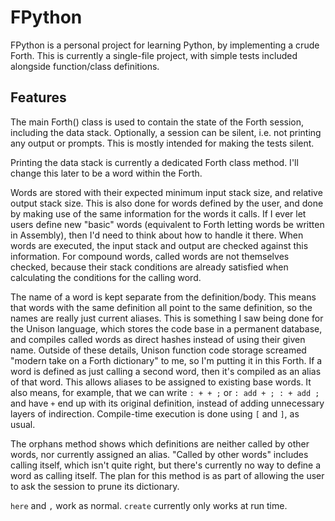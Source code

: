 # FPython

FPython is a personal project for learning Python, by implementing a crude Forth.
This is currently a single-file project, with simple tests included alongside function/class definitions.

## Features

The main Forth() class is used to contain the state of the Forth session, including the data stack.
Optionally, a session can be silent, i.e. not printing any output or prompts.
This is mostly intended for making the tests silent.

Printing the data stack is currently a dedicated Forth class method.
I'll change this later to be a word within the Forth.

Words are stored with their expected minimum input stack size, and relative output stack size.
This is also done for words defined by the user, and done by making use of the same information for the words it calls.
If I ever let users define new "basic" words (equivalent to Forth letting words be written in Assembly),
then I'd need to think about how to handle it there.
When words are executed, the input stack and output are checked against this information.
For compound words, called words are not themselves checked, because their stack conditions
are already satisfied when calculating the conditions for the calling word.

The name of a word is kept separate from the definition/body.
This means that words with the same definition all point to the same definition, so the names are really just current aliases.
This is something I saw being done for the Unison language, which stores the code base in a permanent database, and compiles called words as direct hashes instead of using their given name.
Outside of these details, Unison function code storage screamed "modern take on a Forth dictionary" to me, so I'm putting it in this Forth.
If a word is defined as just calling a second word, then it's compiled as an alias of that word.
This allows aliases to be assigned to existing base words.
It also means, for example, that we can write
`: + + ;`
or
`: add + ; : + add ;`
and have `+` end up with its original definition, instead of adding unnecessary layers of indirection.
Compile-time execution is done using `[` and `]`, as usual.

The orphans method shows which definitions are neither called by other words, nor currently assigned an alias.
"Called by other words" includes calling itself, which isn't quite right, but there's currently no way to define a word as calling itself.
The plan for this method is as part of allowing the user to ask the session to prune its dictionary.

`here` and `,` work as normal. `create` currently only works at run time.
